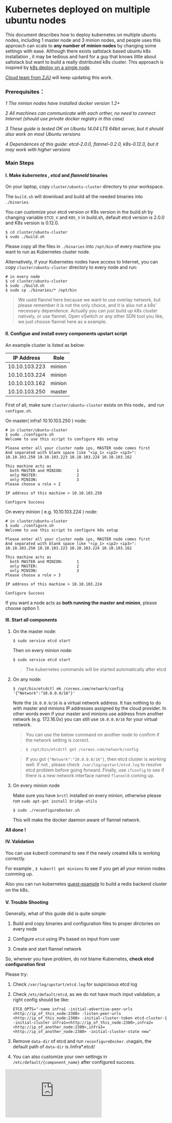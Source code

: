 # Kubernetes deployed on multiple ubuntu nodes

This document describes how to deploy kubernetes on multiple ubuntu nodes, including 1 master node and 3 minion nodes, and people uses this approach can scale to **any number of minion nodes** by changing some settings with ease. Although there exists saltstack based ubuntu k8s installation ,  it may be tedious and hard for a guy that knows little about saltstack but want to build a really distributed k8s cluster. This approach is inspired by [k8s deploy on a single node](http://docs.k8s.io/getting-started-guides/ubuntu_single_node.md).

[Cloud team from ZJU](https://github.com/ZJU-SEL) will keep updating this work.

### **Prerequisites：**
*1 The minion nodes have installed docker version 1.2+* 

*2 All machines can communicate with each orther, no need to connect Internet (should use private docker registry in this case)*

*3 These guide is tested OK on Ubuntu 14.04 LTS 64bit server, but it should also work on most Ubuntu versions*

*4 Dependences of this guide: etcd-2.0.0, flannel-0.2.0, k8s-0.12.0, but it may work with higher versions*


### **Main Steps**
#### I. Make *kubernetes* , *etcd* and *flanneld* binaries

On your laptop, copy `cluster/ubuntu-cluster` directory to your workspace.

The `build.sh` will download and build all the needed binaries into `./binaries`.

You can customize your etcd version or K8s version in the build.sh by changing  variable `ETCD_V` and `K8S_V` in build.sh, default etcd version is 2.0.0 and K8s version is 0.12.0.


```
$ cd cluster/ubuntu-cluster
$ sudo ./build.sh
```

Please copy all the files in `./binaries` into `/opt/bin` of every machine you want to run as Kubernetes cluster node.


Alternatively, if your Kubernetes nodes have access to Internet, you can copy `cluster/ubuntu-cluster` directory to every node and run:
```
# in every node
$ cd cluster/ubuntu-cluster
$ sudo ./build.sh
$ sudo cp ./binaries/* /opt/bin
```


> We used flannel here because we want to use overlay network, but please remember it is not the only choice, and it is also not a k8s' necessary dependence. Actually you can just build up k8s cluster natively, or use flannel, Open vSwitch or any other SDN tool you like, we just choose flannel here as a example.

#### II. Configue and install every components upstart script
An example cluster is listed as below:

| IP Address|Role |      
|---------|------|
|10.10.103.223| minion|
|10.10.103.224| minion|
|10.10.103.162| minion|
|10.10.103.250| master|

First of all, make sure `cluster/ubuntu-cluster` exists on this node，and run `configue.sh`.

On master( infra1 10.10.103.250 ) node:

```
# in cluster/ubuntu-cluster
$ sudo ./configure.sh
Welcome to use this script to configure k8s setup

Please enter all your cluster node ips, MASTER node comes first
And separated with blank space like "<ip_1> <ip2> <ip3>": 10.10.103.250 10.10.103.223 10.10.103.224 10.10.103.162

This machine acts as
  both MASTER and MINION:      1
  only MASTER:                 2
  only MINION:                 3
Please choose a role > 2

IP address of this machine > 10.10.103.250

Configure Success
```

On every minion ( e.g.  10.10.103.224 ) node:


```
# in cluster/ubuntu-cluster
$ sudo ./configure.sh 
Welcome to use this script to configure k8s setup

Please enter all your cluster node ips, MASTER node comes first
And separated with blank space like "<ip_1> <ip2> <ip3>": 10.10.103.250 10.10.103.223 10.10.103.224 10.10.103.162

This machine acts as
  both MASTER and MINION:      1
  only MASTER:                 2
  only MINION:                 3
Please choose a role > 3

IP address of this machine > 10.10.103.224

Configure Success
```

If you want a node acts as **both running the master and minion**, please choose option 1.

#### III. Start all components
1. On the master node:
  
	`$ sudo service etcd start`
	
	Then on every minion node:
	
	`$ sudo service etcd start`
	
	> The kubernetes commands will be started automatically after etcd
  
2. On any node:
	
	`$ /opt/bin/etcdctl mk /coreos.com/network/config '{"Network":"10.0.0.0/16"}'`

	Note the `10.0.0.0/16` is a virtual network address. It has nothing to do with master and minions IP addresses assigned by the cloud provider. In other words even if your master and minions use address from another network (e.g. 172.16.0x) you can still use `10.0.0.0/16` for your virtual network.
	
	> You can use the below command on another node to confirm if the network setting is correct.
	
	> `$ /opt/bin/etcdctl get /coreos.com/network/config`
	
	> If you got `{"Network":"10.0.0.0/16"}`, then etcd cluster is working well.
	> If not , please check` /var/log/upstart/etcd.log` to resolve etcd problem before going forward.
	> Finally, use `ifconfig` to see if there is a new network interface named `flannel0` coming up.
  
  
3. On every minion node
	
	Make sure you have `brctl` installed on every minion, otherwise please run `sudo apt-get install bridge-utils`
	
	`$ sudo ./reconfigureDocker.sh`
	
	This will make the docker daemon aware of flannel network.
 

**All done !**

#### IV. Validation
You can use kubectl command to see if the newly created k8s is working correctly. 

For example , `$ kubectl get minions` to see if you get all your minion nodes comming up. 

Also you can run kubernetes [guest-example](https://github.com/GoogleCloudPlatform/kubernetes/tree/master/examples/guestbook) to build a redis backend cluster on the k8s．

#### V. Trouble Shooting

Generally, what of this guide did is quite simple: 

1. Build and copy binaries and configuration files to proper dirctories on every node

2. Configure `etcd` using IPs based on input from user 

3. Create and start flannel network

So, whenver you have problem, do not blame Kubernetes, **check etcd configuration first** 

Please try:

1. Check `/var/log/upstart/etcd.log` for suspicisous etcd log 

2. Check `/etc/default/etcd`, as we do not have much input validation, a right config should be like:
	```
	ETCD_OPTS="-name infra1 -initial-advertise-peer-urls <http://ip_of_this_node:2380> -listen-peer-urls <http://ip_of_this_node:2380> -initial-cluster-token etcd-cluster-1 -initial-cluster infra1=<http://ip_of_this_node:2380>,infra2=<http://ip_of_another_node:2380>,infra3=<http://ip_of_another_node:2380> -initial-cluster-state new"
	```

3. Remove `data-dir` of etcd and run `reconfigureDocker.sh`again, the default path of `data-dir` is /infra*.etcd/

4. You can also customize your own settings in `/etc/default/{component_name}` after configured success. 


[![Analytics](https://kubernetes-site.appspot.com/UA-36037335-10/GitHub/docs/getting-started-guides/ubuntu_multinodes_cluster.md?pixel)]()
